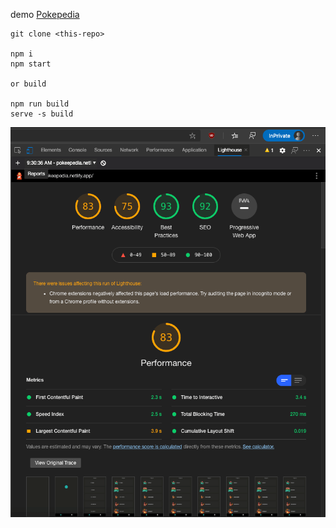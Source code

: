 
demo [Pokepedia](https://pokeepedia.netlify.app/)

```
git clone <this-repo>

npm i
npm start

or build

npm run build
serve -s build
```

![lighthouse](lighthouse.png)

